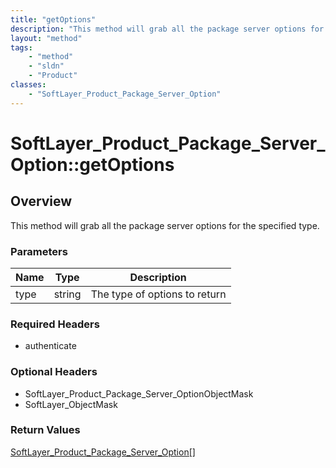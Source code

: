 ```yaml
---
title: "getOptions"
description: "This method will grab all the package server options for the specified type."
layout: "method"
tags:
    - "method"
    - "sldn"
    - "Product"
classes:
    - "SoftLayer_Product_Package_Server_Option"
---
```

# SoftLayer_Product_Package_Server_Option::getOptions
## Overview 
This method will grab all the package server options for the specified type. 

### Parameters 
|Name | Type | Description |
| --- | --- | --- |
|type| string| The type of options to return|


### Required Headers
* authenticate

### Optional Headers
* SoftLayer_Product_Package_Server_OptionObjectMask
* SoftLayer_ObjectMask

### Return Values
<a href='/reference/datatypes/SoftLayer_Product_Package_Server_Option'>SoftLayer_Product_Package_Server_Option[] </a>

